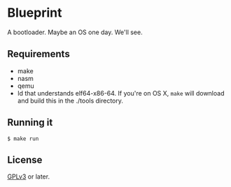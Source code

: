 # Blueprint

A bootloader. Maybe an OS one day. We'll see.

## Requirements

- make
- nasm
- qemu
- ld that understands elf64-x86-64. If you're on OS X, `make` will download and build this in the ./tools directory.

## Running it

```
$ make run
```

## License

[GPLv3](https://www.gnu.org/licenses/gpl-3.0-standalone.html) or later.
